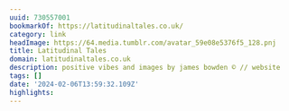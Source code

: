 ```yaml
---
uuid: 730557001
bookmarkOf: https://latitudinaltales.co.uk/
category: link
headImage: https://64.media.tumblr.com/avatar_59e08e5376f5_128.pnj
title: Latitudinal Tales
domain: latitudinaltales.co.uk
description: positive vibes and images by james bowden © // website
tags: []
date: '2024-02-06T13:59:32.109Z'
highlights: 
---
```




